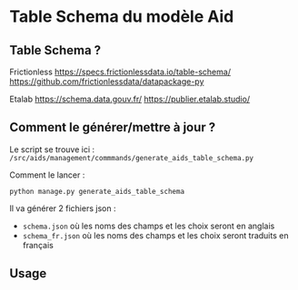 # Table Schema du modèle Aid


## Table Schema ?

Frictionless
https://specs.frictionlessdata.io/table-schema/
https://github.com/frictionlessdata/datapackage-py

Etalab
https://schema.data.gouv.fr/
https://publier.etalab.studio/

## Comment le générer/mettre à jour ?

Le script se trouve ici : `/src/aids/management/commmands/generate_aids_table_schema.py`

Comment le lancer :
```
python manage.py generate_aids_table_schema
```

Il va générer 2 fichiers json :
- `schema.json` où les noms des champs et les choix seront en anglais
- `schema_fr.json` où les noms des champs et les choix seront traduits en français

## Usage

